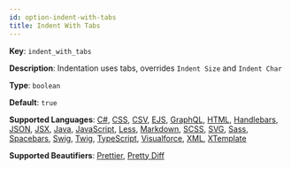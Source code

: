 ```yaml
---
id: option-indent-with-tabs
title: Indent With Tabs
---
```

**Key**: `indent_with_tabs`

**Description**: Indentation uses tabs, overrides `Indent Size` and `Indent Char`

**Type**: `boolean`

**Default**: `true`

**Supported Languages**: [C#](/docs/language-csharp.html), [CSS](/docs/language-css.html), [CSV](/docs/language-csv.html), [EJS](/docs/language-ejs.html), [GraphQL](/docs/language-graphql.html), [HTML](/docs/language-html.html), [Handlebars](/docs/language-handlebars.html), [JSON](/docs/language-json.html), [JSX](/docs/language-jsx.html), [Java](/docs/language-java.html), [JavaScript](/docs/language-javascript.html), [Less](/docs/language-less.html), [Markdown](/docs/language-markdown.html), [SCSS](/docs/language-scss.html), [SVG](/docs/language-svg.html), [Sass](/docs/language-sass.html), [Spacebars](/docs/language-spacebars.html), [Swig](/docs/language-swig.html), [Twig](/docs/language-twig.html), [TypeScript](/docs/language-typescript.html), [Visualforce](/docs/language-visualforce.html), [XML](/docs/language-xml.html), [XTemplate](/docs/language-xtemplate.html)

**Supported Beautifiers**: [Prettier](/docs/beautifier-prettier.html), [Pretty Diff](/docs/beautifier-pretty-diff.html)

